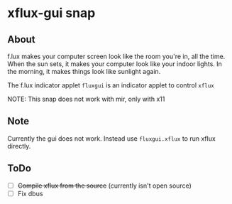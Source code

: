 # xflux-gui snap

## About

f.lux makes your computer screen look like the room you're in, all the time.
When the sun sets, it makes your computer look like your indoor lights.
In the morning, it makes things look like sunlight again.

The f.lux indicator applet `fluxgui` is an indicator applet to control `xflux`

NOTE: This snap does not work with mir, only with x11

## Note

Currently the gui does not work.
Instead use `fluxgui.xflux` to run xflux directly.

## ToDo
 - [ ] ~~Compile xflux from the source~~ (currently isn't open source)
 - [ ] Fix dbus
